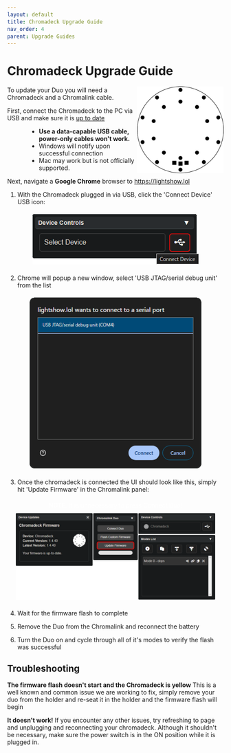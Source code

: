 ```yaml
---
layout: default
title: Chromadeck Upgrade Guide
nav_order: 4
parent: Upgrade Guides
---
```


# Chromadeck Upgrade Guide

<img src="assets/images/chromadeck-logo-square-512.png" style="max-width: 250px; width: 40%; float: right">

To update your Duo you will need a Chromadeck and a Chromalink cable.

First, connect the Chromadeck to the PC via USB and make sure it is [up to date](chromadeck_upgrade_guide.html)

<div style="margin-left: 50px; margin-right: 50px" markdown="1">

- **Use a data-capable USB cable, power-only cables won't work.**
- Windows will notify upon successful connection
- Mac may work but is not officially supported.

</div>

Next, navigate a **Google Chrome** browser to https://lightshow.lol

 1. With the Chromadeck plugged in via USB, click the 'Connect Device' USB icon:

<div style="text-align: center; margin: 20px">
  <img style="max-width:400px;" src="assets/images/connect-device.png">
</div>

 2. Chrome will popup a new window, select 'USB JTAG/serial debug unit' from the list

<div style="text-align: center; margin: 20px">
  <img style="max-width:400px;" src="assets/images/connect-chromadeck-serialport.png">
</div>

 3. Once the chromadeck is connected the UI should look like this, simply hit 'Update Firmware' in the Chromalink panel:

<div style="text-align: center; margin: 20px">
  <a style="color: white;"><b>NOTE</b>: It is unnecessary to press Connect Duo!</a>
  <img style="margin-top:10px;" src="assets/images/update-firmware-ui.png">
</div>

 4. Wait for the firmware flash to complete
 
 5. Remove the Duo from the Chromalink and reconnect the battery
 
 6. Turn the Duo on and cycle through all of it's modes to verify the flash was successful

## Troubleshooting

**The firmware flash doesn't start and the Chromadeck is yellow**
This is a well known and common issue we are working to fix, simply remove your duo from the holder and re-seat it in the holder and the firmware flash will begin

**It doesn't work!**
If you encounter any other issues, try refreshing to page and unplugging and reconnecting your chromadeck. Although it shouldn't be necessary, make sure the power switch is in the ON position while it is plugged in.
